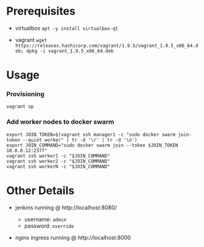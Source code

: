 # Prerequisites

- virtualbox
`apt -y install virtualbox-qt`

- vagrant
`wget https://releases.hashicorp.com/vagrant/1.9.5/vagrant_1.9.5_x86_64.deb; dpkg -i vagrant_1.9.5_x86_64.deb`


# Usage

### Provisioning

`vagrant up`

### Add worker nodes to docker swarm

```
export JOIN_TOKEN=$(vagrant ssh manager1 -c "sudo docker swarm join-token --quiet worker" | tr -d '\r' | tr -d '\n')
export JOIN_COMMAND="sudo docker swarm join --token $JOIN_TOKEN 10.0.0.12:2377"
vagrant ssh worker1 -c "$JOIN_COMMAND"
vagrant ssh worker2 -c "$JOIN_COMMAND"
vagrant ssh workerN -c "$JOIN_COMMAND"
```

# Other Details

- jenkins running @ http://localhost:8080/
  - username: `admin`
  - password: `override`

- nginx ingress running @ http://localhost:8000